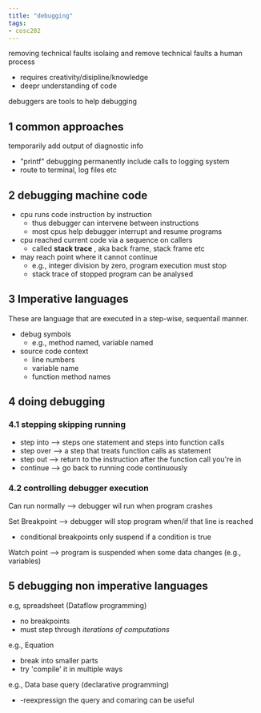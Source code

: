 ```yaml
---
title: "debugging"
tags: 
- cosc202
---
```


removing technical faults
isolaing and remove technical faults
a human process
- requires creativity/disipline/knowledge
- deepr understanding of code

debuggers are tools to help debugging

## 1 common approaches
temporarily add output of diagnostic info
- "printf" debugging
permanently include calls to logging system
- route to terminal, log files etc

## 2 debugging machine code
- cpu runs code instruction by instruction
	- thus debugger can intervene between instructions
	- most cpus help debugger interrupt and resume programs
- cpu reached current code via a sequence on callers
	- called **stack trace** , aka back frame, stack frame etc
- may reach point where it cannot continue
	- e.g., integer division by zero, program execution must stop
	- stack trace of stopped program can be analysed

## 3 Imperative languages
These are language that are executed in a step-wise, sequentail manner.

- debug symbols
	- e.g., method named, variable named
- source code context
	- line numbers
	- variable name
	- function method names

## 4 doing debugging
### 4.1 stepping skipping running
- step into --> steps one statement and steps into function calls
- step over --> a step that treats function calls as statement
- step out --> return to the instruction after the function call you're in
- continue  --> go back to running code continuously

### 4.2 controlling debugger execution

Can run normally --> debugger wil run when program crashes

Set Breakpoint --> debugger will stop program when/if that line is reached
- conditional breakpoints only suspend if a condition is true

Watch point --> program is suspended when some data changes (e.g., variables)

## 5 debugging non imperative languages

e.g, spreadsheet (Dataflow programming)
- no breakpoints
- must step through _iterations of computations_

e.g., Equation
- break into smaller parts
- try 'compile' it in multiple ways

e.g., Data base query (declarative programming)
- -reexpressign the query and comaring can be useful
